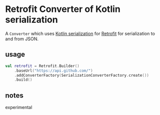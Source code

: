 # Retrofit Converter of Kotlin serialization

A `Converter` which uses [Kotlin serialization](https://github.com/Kotlin/kotlinx.serialization) for [Retrofit](https://github.com/square/retrofit) for serialization to and from JSON.


## usage

```kotlin
val retrofit = Retrofit.Builder()
    .baseUrl("https://api.github.com/")
    .addConverterFactory(SerializationConverterFactory.create())
    .build()
```


## notes

experimental
